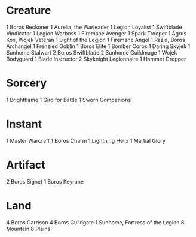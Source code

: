 # Creature
1 Boros Reckoner
1 Aurelia, the Warleader
1 Legion Loyalist
1 Swiftblade Vindicator
1 Legion Warboss
1 Firemane Avenger
1 Spark Trooper
1 Agrus Kos, Wojek Veteran
1 Light of the Legion
1 Firemane Angel
1 Razia, Boros Archangel
1 Frenzied Goblin
1 Boros Elite
1 Bomber Corps
1 Daring Skyjek
1 Sunhome Stalwart
2 Boros Swiftblade
2 Sunhome Guildmage
1 Wojek Bodyguard
1 Blade Instructor
2 Skyknight Legionnaire
1 Hammer Dropper
# Sorcery

1 Brightflame
1 Gird for Battle
1 Sworn Companions

# Instant

1 Master Warcraft
1 Boros Charm
1 Lightning Helix
1 Martial Glory

# Artifact

2 Boros Signet
1 Boros Keyrune

# Land

4 Boros Garrison
4 Boros Guildgate
1 Sunhome, Fortress of the Legion
8 Mountain
8 Plains
